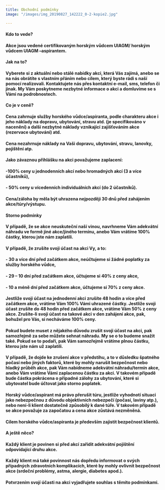 ```yaml
---
title: Obchodní podmínky
image: "/images/img_20190827_142222_0-2-kopie2.jpg"

---
```

#### 

#### 

#### **Kdo to vede?**

#### Akce jsou vedené certifikovaným horským vůdcem UIAGM/ horským vůdcem UIAGM –aspirantem.

#### 

#### **Jak na to?**

#### Vyberete si z aktuální nebo stálé nabídky akci, která Vás zajímá, anebo se na nás obrátíte s vlastním přáním nebo cílem, který byste rádi s naší pomocí realizovali. Kontaktujete nás přes kontaktní e-mail, sms, telefon či jinak. My Vám poskytneme nezbytné informace o akci a domluvíme se s Vámi na podrobnostech.

#### 

#### **Co je v ceně?**

#### Cena **zahrnuje** služby horského vůdce/aspiranta, podle charakteru akce i jeho náklady na dopravu, ubytování, stravu atd. (je specifikováno v nacenění) a další nezbytné náklady vznikající zajišťováním akce (rezervace ubytování) atd.

#### Cena **nezahrnuje** náklady na Vaši dopravu, ubytování, stravu, lanovky, pojištění atp.

#### Jako závaznou přihlášku na akci považujeme zaplacení:

#### -100% ceny u **jednodenních akcí** nebo **hromadných akcí** (3 a více účastníků),

#### - 50% ceny u vícedenních individuálních akcí (do 2 účastníků).

#### Cena/záloha by měla být uhrazena nejpozději 30 dnů před zahájením akce/túry/výstupu.

#### 

#### **Storno podmínky**

#### V případě, že se akce neuskuteční naší vinou, navrhneme Vám adekvátní náhradu ve formě jiné akce/jiného termínu, anebo Vám vrátíme 100% částky, kterou jste nám zaplatili.

#### 

#### V případě, že zrušíte svoji účast na akci Vy, a to:

#### - 30 a více dní před začátkem akce, neúčtujeme si žádné poplatky za služby horského vůdce,

#### - 29 – 10 dní před začátkem akce, účtujeme si 40% z ceny akce,

#### - 10 a méně dní před začátkem akce, účtujeme si 70% z ceny akce.

#### 

#### Jestliže svoji účast na **jednodenní akci** zrušíte 48 hodin a více před začátkem akce, vrátíme Vám 100% Vámi uhrazené částky. Jestliže svoji účast zrušíte do 48 hodin před začátkem akce, vrátíme Vám 50% z ceny akce. Zrušíte-li svoji účast na takové akci v den zahájení akce, pak, bohužel pro Vás, si necháváme 100% ceny.

#### 

#### Pokud budete muset z nějakého důvodu zrušit svoji účast na akci, pak samozřejmě za sebe můžete sehnat náhradu. My se o to budeme snažit také. Pokud se to podaří, pak Vám samozřejmě vrátíme plnou částku, kterou jste nám už zaplatili.

#### 

#### V případě, že dojde ke zrušení akce v předstihu, a to v důsledku špatného počasí nebo jiných faktorů, které by mohly narušit bezpečnost nebo hladký průběh akce, pak Vám nabídneme adekvátní náhradu/termín akce, anebo Vám vrátíme Vámi zaplacenou částku za akci. V takovém případě bude částka pokrácena o případné zálohy za ubytování, které si ubytovatel bude účtovat jako storno poplatek.

#### 

#### Horský vůdce/aspirant má právo přerušit túru, jestliže vyhodnotí situaci jako nebezpečnou z důvodu objektivních nebezpečí (počasí, laviny atp.), nebo není-li klient dostatečně způsobilý k dané túře. V takovém případě se akce považuje za započatou a cena akce zůstává nezměněná.

#### 

#### Cílem horského vůdce/aspiranta je především zajistit bezpečnost klientů.

#### 

#### **A ještě něco?**

#### Každý klient je povinen si před akcí zařídit adekvátní pojištění odpovídající druhu akce.

#### Každý klient má také povinnost nás dopředu informovat o svých případných zdravotních komplikacích, které by mohly ovlivnit bezpečnost akce (srdeční problémy, astma, alergie, diabetes apod.).

#### 

#### Potvrzením svojí účasti na akci vyjadřujete souhlas s těmito podmínkami.